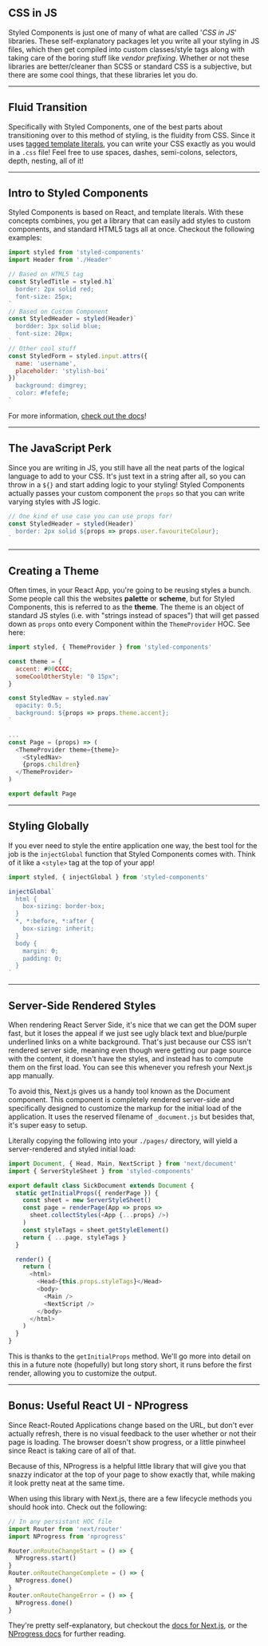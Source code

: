 ## CSS in JS

Styled Components is just one of many of what are called '_CSS in JS_' libraries. These self-explanatory packages let you write all your styling in JS files, which then get compiled into custom classes/style tags along with taking care of the boring stuff like _vendor prefixing_. Whether or not these libraries are better/cleaner than SCSS or standard CSS is a subjective, but there are some cool things, that these libraries let you do.

---

## Fluid Transition

Specifically with Styled Components, one of the best parts about transitioning over to this method of styling, is the fluidity from CSS. Since it uses [tagged template literals](https://wesbos.com/tagged-template-literals/), you can write your CSS exactly as you would in a `.css` file! Feel free to use spaces, dashes, semi-colons, selectors, depth, nesting, all of it!

---

## Intro to Styled Components

Styled Components is based on React, and template literals. With these concepts combines, you get a library that can easily add styles to custom components, and standard HTML5 tags all at once. Checkout the following examples:

```js
import styled from 'styled-components'
import Header from './Header'

// Based on HTML5 tag
const StyledTitle = styled.h1`
  border: 2px solid red;
  font-size: 25px;
`
// Based on Custom Component
const StyledHeader = styled(Header)`
  bordder: 3px solid blue;
  font-size: 20px;
`
// Other cool stuff
const StyledForm = styled.input.attrs({
  name: 'username',
  placeholder: 'stylish-boi'
})`
  background: dimgrey;
  color: #fefefe;
`
```

For more information, [check out the docs](https://www.styled-components.com/)!

---

## The JavaScript Perk

Since you are writing in JS, you still have all the neat parts of the logical language to add to your CSS. It's just text in a string after all, so you can throw in a `${}` and start adding logic to your styling! Styled Components actually passes your custom component the `props` so that you can write varying styles with JS logic.

```js
// One kind of use case you can use props for!
const StyledHeader = styled(Header)`
  border: 2px solid ${props => props.user.favouriteColour};
`
```

---

## Creating a Theme

Often times, in your React App, you're going to be reusing styles a bunch. Some people call this the websites **palette** or **scheme**, but for Styled Components, this is referred to as the **theme**. The theme is an object of standard JS styles (i.e. with "strings instead of spaces") that will get passed down as `props` onto every Component within the `ThemeProvider` HOC. See here:

```js
import styled, { ThemeProvider } from 'styled-components'

const theme = {
  accent: #00CCCC;
  someCoolOtherStyle: "0 15px";
}

const StyledNav = styled.nav`
  opacity: 0.5;
  background: ${props => props.theme.accent};
`

...
const Page = (props) => (
  <ThemeProvider theme={theme}>
    <StyledNav>
    {props.children}
  </ThemeProvider>
)

export default Page
```

---

## Styling Globally

If you ever need to style the entire application one way, the best tool for the job is the `injectGlobal` function that Styled Components comes with. Think of it like a `<style>` tag at the top of your app!

```js
import styled, { injectGlobal } from 'styled-components'

injectGlobal`
  html {
    box-sizing: border-box;
  }
  *, *:before, *:after {
    box-sizing: inherit;
  }
  body {
    margin: 0;
    padding: 0;
  }
`
```

---

## Server-Side Rendered Styles

When rendering React Server Side, it's nice that we can get the DOM super fast, but it loses the appeal if we just see ugly black text and blue/purple underlined links on a white background. That's just because our CSS isn't rendered server side, meaning even though were getting our page source with the content, it doesn't have the styles, and instead has to compute them on the first load. You can see this whenever you refresh your Next.js app manually.

To avoid this, Next.js gives us a handy tool known as the Document component. This component is completely rendered server-side and specifically designed to customize the markup for the initial load of the application. It uses the reserved filename of `_document.js` but besides that, it's super easy to setup.

Literally copying the following into your `./pages/` directory, will yield a server-rendered and styled initial load:

```js
import Document, { Head, Main, NextScript } from 'next/document'
import { ServerStyleSheet } from 'styled-components'

export default class SickDocument extends Document {
  static getInitialProps({ renderPage }) {
    const sheet = new ServerStyleSheet()
    const page = renderPage(App => props =>
      sheet.collectStyles(<App {...props} />)
    )
    const styleTags = sheet.getStyleElement()
    return { ...page, styleTags }
  }

  render() {
    return (
      <html>
        <Head>{this.props.styleTags}</Head>
        <body>
          <Main />
          <NextScript />
        </body>
      </html>
    )
  }
}
```

This is thanks to the `getInitialProps` method. We'll go more into detail on this in a future note (hopefully) but long story short, it runs before the first render, allowing you to customize the output.

---

## Bonus: Useful React UI - NProgress

Since React-Routed Applications change based on the URL, but don't ever actually refresh, there is no visual feedback to the user whether or not their page is loading. The browser doesn't show progress, or a little pinwheel since React is taking care of all of that.

Because of this, NProgress is a helpful little library that will give you that snazzy indicator at the top of your page to show exactly that, while making it look pretty neat at the same time.

When using this library with Next.js, there are a few lifecycle methods you should hook into. Check out the following:

```js
// In any persistant HOC file
import Router from 'next/router'
import NProgress from 'nprogress'

Router.onRouteChangeStart = () => {
  NProgress.start()
}
Router.onRouteChangeComplete = () => {
  NProgress.done()
}
Router.onRouteChangeError = () => {
  NProgress.done()
}
```

They're pretty self-explanatory, but checkout the [docs for Next.js](https://nextjs.org/docs/), or the [NProgress docs](http://ricostacruz.com/nprogress/) for further reading.
